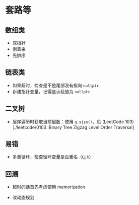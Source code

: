 # 套路等

## 数组类

- 双指针
- 倒着来
- 先排序

## 链表类

- 如果超时，检查是不是尾部没有指向 `nullptr`
- 新建指针变量，记得显示赋值为 `nullptr`

## 二叉树

- 层序遍历时获取当前层数：使用 `q.size()`，见 (LeetCode 103)[./leetcode/0103. Binary Tree Zigzag Level Order Traversal]

## 易错

- 多重循环，检查循环变量是否重名（i,j,k）

## 回溯

- 超时的话首先考虑使用 memorization

- 改动态规划
